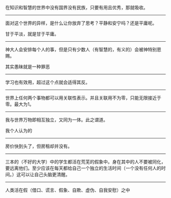 在知识和智慧的世界中没有国界没有民族，只要有用且优秀，那就吸收。
___
面对这个世界的异样，是什么让你放弃了思考？平静和安宁吗？还是平庸呢。

甘于平淡，就是甘于平庸。
___
神大人会安排每个人的事，但是只有少数人（有智慧的，有义的）会被神特别恩赐。

其实愚昧就是一种罪恶
___
学习也有效用，超过这个点就会适得其反。
___
世界上任何两个事物都可以用关联性表示。并且关联用不为零，只能无限接近于零。最大为1。
___
我与世界万物即相互独立，又同为一体。此之谓道。

我个人认为的
___
房价快到头了，但房租却并没有。
___
三本的（不好的大学）中的学生都活在荒芜的假象中。身在其中的人不要被同化，要远离他们。至少应该在每天都给自己一个独立的生活时间（一个没有任何人的时间。）这可以让自己头脑更清醒。
___
人类活在假（借口、谎言、假象、自欺、虚伪、自我安慰）之中